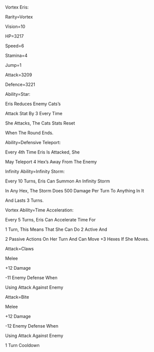 Vortex Eris:

Rarity=Vortex

Vision=10

HP=3217

Speed=6

Stamina=4

Jump=1

Attack=3209

Defence=3221

Ability=Star:

Eris Reduces Enemy Cats’s

Attack Stat By 3 Every Time

She Attacks, The Cats Stats Reset

When The Round Ends.

Ability=Defensive Teleport:

Every 4th Time Eris Is Attacked, She

May Teleport 4 Hex’s Away From The Enemy

Infinity Ability=Infinity Storm:

Every 10 Turns, Eris Can Summon An Infinity Storm

In Any Hex, The Storm Does 500 Damage Per Turn To Anything In It

And Lasts 3 Turns.

Vortex Ability=Time Acceleration:

Every 5 Turns, Eris Can Accelerate Time For

1 Turn, This Means That She Can Do 2 Active And

2 Passive Actions On Her Turn And Can Move +3 Hexes If She Moves.

Attack=Claws

Melee

+12 Damage

-11 Enemy Defense When

Using Attack Against Enemy

Attack=Bite

Melee

+12 Damage

-12 Enemy Defense When

Using Attack Against Enemy

1 Turn Cooldown
